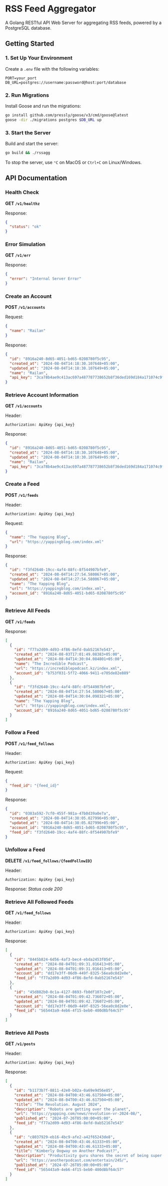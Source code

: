 # RSS Feed Aggregator

A Golang RESTful API Web Server for aggregating RSS feeds, powered by a PostgreSQL database.

## Getting Started

### 1. Set Up Your Environment

Create a `.env` file with the following variables:
```
PORT=your_port
DB_URL=postgres://username:password@host:port/database
```

### 2. Run Migrations

Install Goose and run the migrations:
```sh
go install github.com/pressly/goose/v3/cmd/goose@latest
goose -dir ./migrations postgres $DB_URL up
```

### 3. Start the Server

Build and start the server:
```sh
go build && ./rssagg
```

To stop the server, use `⌃C` on MacOS or `Ctrl+C` on Linux/Windows.

## API Documentation

### Health Check

**GET `/v1/healthz`**

Response:
```json
{
  "status": "ok"
}
```

### Error Simulation

**GET `/v1/err`**

Response:
```json
{
  "error": "Internal Server Error"
}
```

### Create an Account

**POST `/v1/accounts`**

Request:
```json
{
  "name": "Railan"
}
```

Response:
```json
{
  "id": "8916a240-8d65-4051-bd65-0208780f5c95",
  "created_at": "2024-08-04T14:18:30.107648+05:00",
  "updated_at": "2024-08-04T14:18:30.107649+05:00",
  "name": "Railan",
  "api_key": "3ca78b4ae9c413ac697a487787738652b8f36ded169d184a171074c9f5e57aec"
}
```

### Retrieve Account Information

**GET `/v1/accounts`**

Header:
```
Authorization: ApiKey {api_key}
```

Response:
```json
{
  "id": "8916a240-8d65-4051-bd65-0208780f5c95",
  "created_at": "2024-08-04T14:18:30.107648+05:00",
  "updated_at": "2024-08-04T14:18:30.107649+05:00",
  "name": "Railan",
  "api_key": "3ca78b4ae9c413ac697a487787738652b8f36ded169d184a171074c9f5e57aec"
}
```

### Create a Feed

**POST `/v1/feeds`**

Header:
```
Authorization: ApiKey {api_key}
```

Request:
```json
{
  "name": "The Yapping Blog",
  "url": "https://yappingblog.com/index.xml"
}
```

Response:
```json
{
  "id": "f3fd2640-19cc-4af4-88fc-8f544907bfe9",
  "created_at": "2024-08-04T14:27:54.580067+05:00",
  "updated_at": "2024-08-04T14:27:54.580067+05:00",
  "name": "The Yapping Blog",
  "url": "https://yappingblog.com/index.xml",
  "account_id": "8916a240-8d65-4051-bd65-0208780f5c95"
}
```

### Retrieve All Feeds

**GET `/v1/feeds`**

Response:
```json
[
  {
    "id": "f77a2d09-4d93-4f86-8efd-0ab52167e543",
    "created_at": "2024-08-03T17:01:49.08383+05:00",
    "updated_at": "2024-08-04T14:30:04.084801+05:00",
    "name": "The Incredible Podcast",
    "url": "https://incrediblepodcast.kz/index.xml",
    "account_id": "b753f031-5f72-4066-9411-e705de82e889"
  },
  {
    "id": "f3fd2640-19cc-4af4-88fc-8f544907bfe9",
    "created_at": "2024-08-04T14:27:54.580067+05:00",
    "updated_at": "2024-08-04T14:30:04.098321+05:00",
    "name": "The Yapping Blog",
    "url": "https://yappingblog.com/index.xml",
    "account_id": "8916a240-8d65-4051-bd65-0208780f5c95"
  }
]
```

### Follow a Feed

**POST `/v1/feed_follows`**

Header:
```
Authorization: ApiKey {api_key}
```

Request:
```json
{
  "feed_id": "{feed_id}"
}
```

Response:
```json
{
  "id": "0383a592-7cf0-455f-981a-47b0d39a0e7a",
  "created_at": "2024-08-04T14:38:05.027996+05:00",
  "updated_at": "2024-08-04T14:38:05.027996+05:00",
  "account_id": "8916a240-8d65-4051-bd65-0208780f5c95",
  "feed_id": "f3fd2640-19cc-4af4-88fc-8f544907bfe9"
}
```

### Unfollow a Feed

**DELETE `/v1/feed_follows/{feedFollowID}`**

Header:
```
Authorization: ApiKey {api_key}
```

Response:
*Status code 200*

### Retrieve All Followed Feeds

**GET `/v1/feed_follows`**

Header:
```
Authorization: ApiKey {api_key}
```

Response:
```json
[
  {
    "id": "8445b824-6d56-4af3-bec4-ebda2453f05d",
    "created_at": "2024-08-04T01:09:31.016413+05:00",
    "updated_at": "2024-08-04T01:09:31.016413+05:00",
    "account_id": "dd17e3ff-06d9-449f-8325-56ea0c8d2e0e",
    "feed_id": "f77a2d09-4d93-4f86-8efd-0ab52167e543"
  },
  {
    "id": "45d882b0-0c1a-4127-8693-fb0df107c2e0",
    "created_at": "2024-08-04T01:09:42.736072+05:00",
    "updated_at": "2024-08-04T01:09:42.736072+05:00",
    "account_id": "dd17e3ff-06d9-449f-8325-56ea0c8d2e0e",
    "feed_id": "565443a9-4eb6-4f15-beb0-400d8bf64c57"
  }
]
```

### Retrieve All Posts

**GET `/v1/posts`**

Header:
```
Authorization: ApiKey {api_key}
```

Response:
```json
[
  {
    "id": "b1173b7f-8811-42e0-b02a-0a69e9d56e85",
    "created_at": "2024-08-04T00:43:46.617504+05:00",
    "updated_at": "2024-08-04T00:43:46.617504+05:00",
    "title": "The Revolution. August 2024",
    "description": "Robots are getting over the planet",
    "url": "https://yapping.com/news/revolution-vr-2024-08/",
    "published_at": "2024-07-26T05:00:00+05:00",
    "feed_id": "f77a2d09-4d93-4f86-8efd-0ab52167e543"
  },
  {
    "id": "c8037929-eb16-4bc9-afe2-a42f65243de8",
    "created_at": "2024-08-04T00:43:46.61333+05:00",
    "updated_at": "2024-08-04T00:43:46.61333+05:00",
    "title": "Kimberly Oogway on Another Podcast?",
    "description": "Productivity guru shares the secret of being super active",
    "url": "https://anotherpodcast.com/entertain/245/",
    "published_at": "2024-07-26T05:00:00+05:00",
    "feed_id": "565443a9-4eb6-4f15-beb0-400d8bf64c57"
  }
]
```